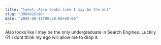 ```yaml
---
title: "tweet: Also looks like I may be the onl"
slug: "3900826190"
date: "2009-09-11T00:58:00+00:00"
---
```

Also looks like I may be the only undergraduate in Search Engines.  Luckily (?) I dont think my ego will allow me to drop it.